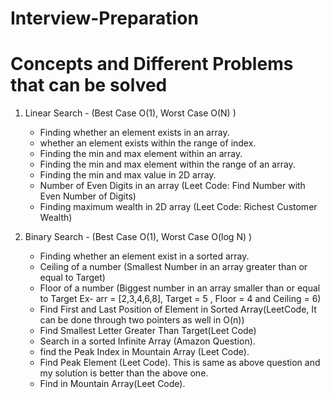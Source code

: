 # Interview-Preparation

# Concepts and Different Problems that can be solved

1. Linear Search - (Best Case O(1), Worst Case O(N) )
   - Finding whether an element exists in an array. 
   - whether an element exists within the range of index.
   - Finding the min and max element within an array.
   - Finding the min and max element within the range of an array.
   - Finding the min and max value in 2D array.
   - Number of Even Digits in an array (Leet Code: Find Number with Even Number of Digits)
   - Finding maximum wealth in 2D array (Leet Code: Richest Customer Wealth)

2. Binary Search - (Best Case O(1), Worst Case O(log N) )
   - Finding whether an element exist in a sorted array.
   - Ceiling of a number (Smallest Number in an array greater than or equal to Target)
   - Floor of a number (Biggest number in an array smaller than or equal to Target Ex- arr = [2,3,4,6,8], Target = 5 , Floor = 4 and Ceiling = 6)
   - Find First and Last Position of Element in Sorted Array(LeetCode, It can be done through two pointers as well in O(n))
   - Find Smallest Letter Greater Than Target(Leet Code)
   - Search in a sorted Infinite Array (Amazon Question).
   - find the Peak Index in Mountain Array (Leet Code). 
   - Find Peak Element (Leet Code). This is same as above question and my solution is better than the above one.
   - Find in Mountain Array(Leet Code).